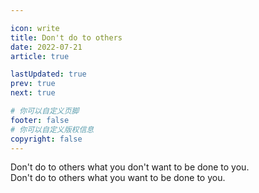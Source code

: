 ```yaml
---

icon: write
title: Don't do to others
date: 2022-07-21
article: true

lastUpdated: true
prev: true
next: true

# 你可以自定义页脚
footer: false
# 你可以自定义版权信息
copyright: false
---
```



Don't do to others what you don't want to be done to you.<br />
Don't do to others what you want to be done to you.
